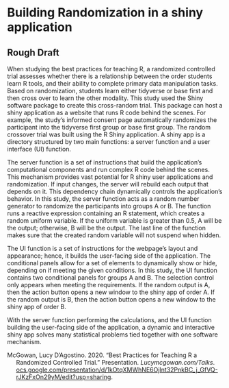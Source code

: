 Building Randomization in a shiny application
================

## Rough Draft

When studying the best practices for teaching R, a randomized controlled
trial assesses whether there is a relationship between the order
students learn R tools, and their ability to complete primary data
manipulation tasks. Based on randomization, students learn either
tidyverse or base first and then cross over to learn the other modality.
This study used the Shiny software package to create this cross-random
trial. This package can host a shiny application as a website that runs
R code behind the scenes. For example, the study’s informed consent page
automatically randomizes the participant into the tidyverse first group
or base first group. The random crossover trial was built using the R
Shiny application. A shiny app is a directory structured by two main
functions: a server function and a user interface (UI) function.

The server function is a set of instructions that build the
application’s computational components and run complex R code behind
the scenes. This mechanism provides vast potential for R shiny user
applications and randomization. If input changes, the server will
rebuild each output that depends on it. This dependency chain
dynamically controls the application’s behavior. In this study, the
server function acts as a random number generator to randomize the
participants into groups A or B. The function runs a reactive expression
containing an R statement, which creates a random uniform variable. If
the uniform variable is greater than 0.5, A will be the output;
otherwise, B will be the output. The last line of the function makes
sure that the created random variable will not suspend when hidden.

The UI function is a set of instructions for the webpage’s layout and
appearance; hence, it builds the user-facing side of the application.
The conditional panels allow for a set of elements to dynamically show
or hide, depending on if meeting the given conditions. In this study,
the UI function contains two conditional panels for groups A and B. The
selection control only appears when meeting the requirements. If the
random output is A, then the action button opens a new window to the
shiny app of order A. If the random output is B, then the action button
opens a new window to the shiny app of order B.

With the server function performing the calculations, and the UI
function building the user-facing side of the application, a dynamic and
interactive shiny app solves many statistical problems tied together
with one software mechanism.

<div id="refs" class="references hanging-indent">

<div id="ref-Lucymcgowan/Talks">

McGowan, Lucy D’Agostino. 2020. “Best Practices for Teaching R a
Randomized Controlled Trial.” Presentation. *Lucymcgowan.com/Talks*.
[ocs.google.com/presentation/d/1kOtqXMWhNE6OjInt32PnkBC\_j\_GfVQ-rJKzFxOn29yM/edit?usp=sharing](ocs.google.com/presentation/d/1kOtqXMWhNE6OjInt32PnkBC_j_GfVQ-rJKzFxOn29yM/edit?usp=sharing).

</div>

</div>
